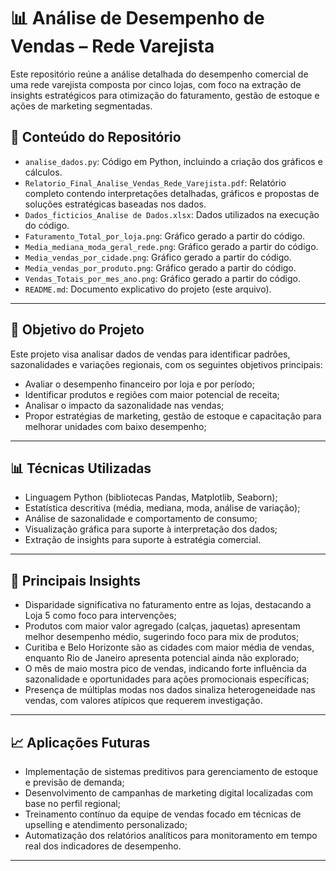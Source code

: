 # 📊 Análise de Desempenho de Vendas – Rede Varejista

Este repositório reúne a análise detalhada do desempenho comercial de uma rede varejista composta por cinco lojas, com foco na extração de insights estratégicos para otimização do faturamento, gestão de estoque e ações de marketing segmentadas.

## 📁 Conteúdo do Repositório

- `analise_dados.py`: Código em Python, incluindo a criação dos gráficos e cálculos.
- `Relatorio_Final_Analise_Vendas_Rede_Varejista.pdf`: Relatório completo contendo interpretações detalhadas, gráficos e propostas de soluções estratégicas baseadas nos dados.
- `Dados_ficticios_Analise de Dados.xlsx`: Dados utilizados na execução do código.
- `Faturamento_Total_por_loja.png`: Gráfico gerado a partir do código.
- `Media_mediana_moda_geral_rede.png`: Gráfico gerado a partir do código.
- `Media_vendas_por_cidade.png`: Gráfico gerado a partir do código.
- `Media_vendas_por_produto.png`: Gráfico gerado a partir do código.
- `Vendas_Totais_por_mes_ano.png`: Gráfico gerado a partir do código.
- `README.md`: Documento explicativo do projeto (este arquivo).

---

## 🚀 Objetivo do Projeto

Este projeto visa analisar dados de vendas para identificar padrões, sazonalidades e variações regionais, com os seguintes objetivos principais:

- Avaliar o desempenho financeiro por loja e por período;
- Identificar produtos e regiões com maior potencial de receita;
- Analisar o impacto da sazonalidade nas vendas;
- Propor estratégias de marketing, gestão de estoque e capacitação para melhorar unidades com baixo desempenho;

---

## 📊 Técnicas Utilizadas

- Linguagem Python (bibliotecas Pandas, Matplotlib, Seaborn);
- Estatística descritiva (média, mediana, moda, análise de variação);
- Análise de sazonalidade e comportamento de consumo;
- Visualização gráfica para suporte à interpretação dos dados;
- Extração de insights para suporte à estratégia comercial.

---

## 📌 Principais Insights

- Disparidade significativa no faturamento entre as lojas, destacando a Loja 5 como foco para intervenções;
- Produtos com maior valor agregado (calças, jaquetas) apresentam melhor desempenho médio, sugerindo foco para mix de produtos;
- Curitiba e Belo Horizonte são as cidades com maior média de vendas, enquanto Rio de Janeiro apresenta potencial ainda não explorado;
- O mês de maio mostra pico de vendas, indicando forte influência da sazonalidade e oportunidades para ações promocionais específicas;
- Presença de múltiplas modas nos dados sinaliza heterogeneidade nas vendas, com valores atípicos que requerem investigação.

---

## 📈 Aplicações Futuras

- Implementação de sistemas preditivos para gerenciamento de estoque e previsão de demanda;
- Desenvolvimento de campanhas de marketing digital localizadas com base no perfil regional;
- Treinamento contínuo da equipe de vendas focado em técnicas de upselling e atendimento personalizado;
- Automatização dos relatórios analíticos para monitoramento em tempo real dos indicadores de desempenho.

---
